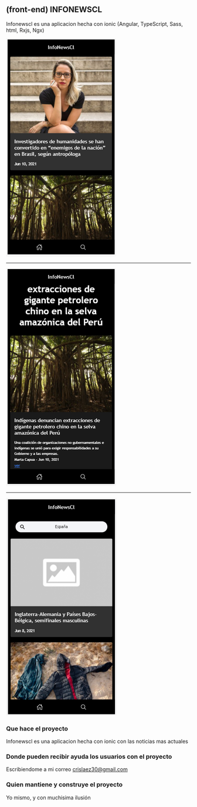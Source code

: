## (front-end) INFONEWSCL

Infonewscl es una aplicacion hecha con ionic (Angular, TypeScript, Sass, html, Rxjs, Ngx)

<img src="https://github.com/crislaez/InfoNewsCl/blob/master/src/assets/images/foto_proyecto_1.PNG" />
<hr>
<img src="https://github.com/crislaez/InfoNewsCl/blob/master/src/assets/images/foto_proyecto_2.PNG" />
<hr>
<img src="https://github.com/crislaez/InfoNewsCl/blob/master/src/assets/images/foto_proyecto_3.PNG" />

### Que hace el proyecto

Infonewscl es una aplicacion hecha con ionic con las noticias mas actuales
 
### Donde pueden recibir ayuda los usuarios con el proyecto
 
Escribiendome a mi correo crislaez30@gmail.com

### Quien mantiene y construye el proyecto

Yo mismo, y con muchisima ilusión
